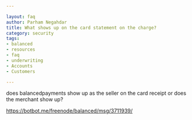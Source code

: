 ```yaml
---

layout: faq
author: Parham Negahdar
title: What shows up on the card statement on the charge?
category: security
tags:
- balanced
- resources
- faq
- underwriting
- Accounts
- Customers

---
```


does balancedpayments show up as the seller on the card receipt or does the merchant show up?

https://botbot.me/freenode/balanced/msg/3711939/
